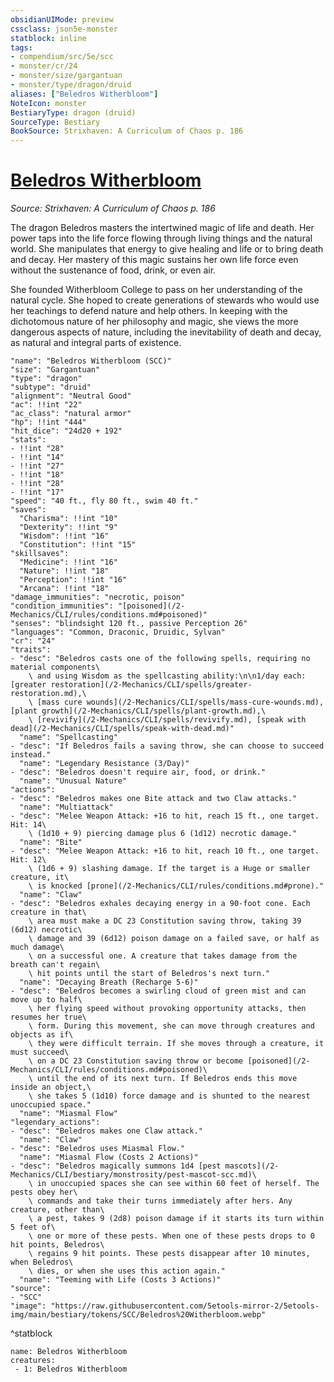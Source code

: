 ```yaml
---
obsidianUIMode: preview
cssclass: json5e-monster
statblock: inline
tags:
- compendium/src/5e/scc
- monster/cr/24
- monster/size/gargantuan
- monster/type/dragon/druid
aliases: ["Beledros Witherbloom"]
NoteIcon: monster
BestiaryType: dragon (druid)
SourceType: Bestiary
BookSource: Strixhaven: A Curriculum of Chaos p. 186
---
```

# [Beledros Witherbloom](2-Mechanics\CLI\bestiary\npc/beledros-witherbloom-scc.md)
*Source: Strixhaven: A Curriculum of Chaos p. 186*  

The dragon Beledros masters the intertwined magic of life and death. Her power taps into the life force flowing through living things and the natural world. She manipulates that energy to give healing and life or to bring death and decay. Her mastery of this magic sustains her own life force even without the sustenance of food, drink, or even air.

She founded Witherbloom College to pass on her understanding of the natural cycle. She hoped to create generations of stewards who would use her teachings to defend nature and help others. In keeping with the dichotomous nature of her philosophy and magic, she views the more dangerous aspects of nature, including the inevitability of death and decay, as natural and integral parts of existence.

```statblock
"name": "Beledros Witherbloom (SCC)"
"size": "Gargantuan"
"type": "dragon"
"subtype": "druid"
"alignment": "Neutral Good"
"ac": !!int "22"
"ac_class": "natural armor"
"hp": !!int "444"
"hit_dice": "24d20 + 192"
"stats":
- !!int "28"
- !!int "14"
- !!int "27"
- !!int "18"
- !!int "28"
- !!int "17"
"speed": "40 ft., fly 80 ft., swim 40 ft."
"saves":
  "Charisma": !!int "10"
  "Dexterity": !!int "9"
  "Wisdom": !!int "16"
  "Constitution": !!int "15"
"skillsaves":
  "Medicine": !!int "16"
  "Nature": !!int "18"
  "Perception": !!int "16"
  "Arcana": !!int "18"
"damage_immunities": "necrotic, poison"
"condition_immunities": "[poisoned](/2-Mechanics/CLI/rules/conditions.md#poisoned)"
"senses": "blindsight 120 ft., passive Perception 26"
"languages": "Common, Draconic, Druidic, Sylvan"
"cr": "24"
"traits":
- "desc": "Beledros casts one of the following spells, requiring no material components\
    \ and using Wisdom as the spellcasting ability:\n\n1/day each: [greater restoration](/2-Mechanics/CLI/spells/greater-restoration.md),\
    \ [mass cure wounds](/2-Mechanics/CLI/spells/mass-cure-wounds.md), [plant growth](/2-Mechanics/CLI/spells/plant-growth.md),\
    \ [revivify](/2-Mechanics/CLI/spells/revivify.md), [speak with dead](/2-Mechanics/CLI/spells/speak-with-dead.md)"
  "name": "Spellcasting"
- "desc": "If Beledros fails a saving throw, she can choose to succeed instead."
  "name": "Legendary Resistance (3/Day)"
- "desc": "Beledros doesn't require air, food, or drink."
  "name": "Unusual Nature"
"actions":
- "desc": "Beledros makes one Bite attack and two Claw attacks."
  "name": "Multiattack"
- "desc": "Melee Weapon Attack: +16 to hit, reach 15 ft., one target. Hit: 14\
    \ (1d10 + 9) piercing damage plus 6 (1d12) necrotic damage."
  "name": "Bite"
- "desc": "Melee Weapon Attack: +16 to hit, reach 10 ft., one target. Hit: 12\
    \ (1d6 + 9) slashing damage. If the target is a Huge or smaller creature, it\
    \ is knocked [prone](/2-Mechanics/CLI/rules/conditions.md#prone)."
  "name": "Claw"
- "desc": "Beledros exhales decaying energy in a 90-foot cone. Each creature in that\
    \ area must make a DC 23 Constitution saving throw, taking 39 (6d12) necrotic\
    \ damage and 39 (6d12) poison damage on a failed save, or half as much damage\
    \ on a successful one. A creature that takes damage from the breath can't regain\
    \ hit points until the start of Beledros's next turn."
  "name": "Decaying Breath (Recharge 5-6)"
- "desc": "Beledros becomes a swirling cloud of green mist and can move up to half\
    \ her flying speed without provoking opportunity attacks, then resumes her true\
    \ form. During this movement, she can move through creatures and objects as if\
    \ they were difficult terrain. If she moves through a creature, it must succeed\
    \ on a DC 23 Constitution saving throw or become [poisoned](/2-Mechanics/CLI/rules/conditions.md#poisoned)\
    \ until the end of its next turn. If Beledros ends this move inside an object,\
    \ she takes 5 (1d10) force damage and is shunted to the nearest unoccupied space."
  "name": "Miasmal Flow"
"legendary_actions":
- "desc": "Beledros makes one Claw attack."
  "name": "Claw"
- "desc": "Beledros uses Miasmal Flow."
  "name": "Miasmal Flow (Costs 2 Actions)"
- "desc": "Beledros magically summons 1d4 [pest mascots](/2-Mechanics/CLI/bestiary/monstrosity/pest-mascot-scc.md)\
    \ in unoccupied spaces she can see within 60 feet of herself. The pests obey her\
    \ commands and take their turns immediately after hers. Any creature, other than\
    \ a pest, takes 9 (2d8) poison damage if it starts its turn within 5 feet of\
    \ one or more of these pests. When one of these pests drops to 0 hit points, Beledros\
    \ regains 9 hit points. These pests disappear after 10 minutes, when Beledros\
    \ dies, or when she uses this action again."
  "name": "Teeming with Life (Costs 3 Actions)"
"source":
- "SCC"
"image": "https://raw.githubusercontent.com/5etools-mirror-2/5etools-img/main/bestiary/tokens/SCC/Beledros%20Witherbloom.webp"
```
^statblock

```encounter-table
name: Beledros Witherbloom
creatures:
 - 1: Beledros Witherbloom
```